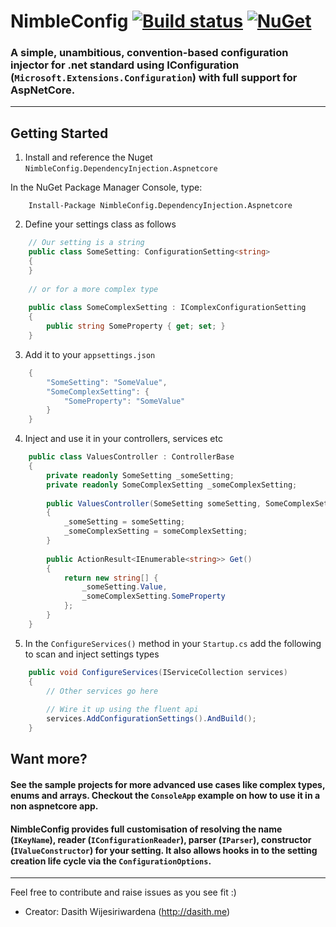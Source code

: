 # NimbleConfig [![Build status](https://ci.appveyor.com/api/projects/status/4wbdssddl5qxukk7?svg=true)](https://ci.appveyor.com/project/dasiths/nimbleconfig) [![NuGet](https://img.shields.io/nuget/v/NimbleConfig.DependencyInjection.Aspnetcore.svg)](https://www.nuget.org/packages/NimbleConfig.DependencyInjection.Aspnetcore)

### A simple, unambitious, convention-based configuration injector for .net standard using IConfiguration (`Microsoft.Extensions.Configuration`) with full support for AspNetCore.
  
---

## Getting Started

1. Install and reference the Nuget `NimbleConfig.DependencyInjection.Aspnetcore`

In the NuGet Package Manager Console, type:

```
    Install-Package NimbleConfig.DependencyInjection.Aspnetcore
```

2. Define your settings class as follows
```C#
    // Our setting is a string
    public class SomeSetting: ConfigurationSetting<string>
    {
    }
	
    // or for a more complex type
	
    public class SomeComplexSetting : IComplexConfigurationSetting
    {
        public string SomeProperty { get; set; }
    }
```
3. Add it to your `appsettings.json`
```C#
    {
        "SomeSetting": "SomeValue",
        "SomeComplexSetting": {
            "SomeProperty": "SomeValue"
        }
    }
```
4. Inject and use it in your controllers, services etc
```C#
    public class ValuesController : ControllerBase
    {
        private readonly SomeSetting _someSetting;
        private readonly SomeComplexSetting _someComplexSetting;
		
        public ValuesController(SomeSetting someSetting, SomeComplexSetting someComplexSetting)
        {
            _someSetting = someSetting;
            _someComplexSetting = someComplexSetting;
        }
		
        public ActionResult<IEnumerable<string>> Get()
        {
            return new string[] { 
                _someSetting.Value,
                _someComplexSetting.SomeProperty
            };
        }
    }
```
5. In the `ConfigureServices()` method in your `Startup.cs` add the following to scan and inject settings types
```C#
    public void ConfigureServices(IServiceCollection services)
    {
        // Other services go here
		
        // Wire it up using the fluent api
        services.AddConfigurationSettings().AndBuild();
    }
```

## Want more?

#### See the sample projects for more advanced use cases like complex types, enums and arrays. Checkout the `ConsoleApp` example on how to use it in a non aspnetcore app. 

#### NimbleConfig provides full customisation of resolving the name (`IKeyName`), reader (`IConfigurationReader`), parser (`IParser`), constructor (`IValueConstructor`) for your setting. It also allows hooks in to the setting creation life cycle via the `ConfigurationOptions`.

---

Feel free to contribute and raise issues as you see fit :)

- Creator: Dasith Wijesiriwardena (http://dasith.me)
